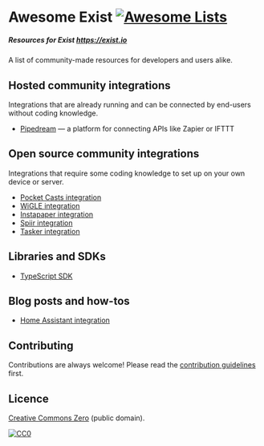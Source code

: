# Awesome Exist [![Awesome Lists](https://srv-cdn.himpfen.io/badges/awesome-lists/awesomelists-flat.svg)](https://github.com/awesomelistsio/awesome)
##### Resources for Exist https://exist.io

A list of community-made resources for developers and users alike.

## Hosted community integrations
Integrations that are already running and can be connected by end-users without coding knowledge.
- [Pipedream](https://pipedream.com/apps/exist) — a platform for connecting APIs like Zapier or IFTTT

## Open source community integrations
Integrations that require some coding knowledge to set up on your own device or server.
- [Pocket Casts integration](https://codeberg.org/da/exist.io-pocketcasts#readme)
- [WiGLE integration](https://codeberg.org/da/exist.io-wigle#readme)
- [Instapaper integration](https://codeberg.org/da/exist.io-instapaper/src/branch/main#readme)
- [Spiir integration](https://codeberg.org/da/exist.io-spiir#readme)
- [Tasker integration](https://taskernet.com/shares/?user=AS35m8n%2Blz7V5GivIAiZTHwPCWozuafQnBqauu1crKGLQK89d0yC6Jri8r6DObD9h2WWNva3&id=Project%3AExist+API)

## Libraries and SDKs
- [TypeScript SDK](https://github.com/leonschreiber96/exist-sdk-typescript)

## Blog posts and how-tos
- [Home Assistant integration](https://posts.oztamir.com/syncing-home-assistant-states-to-exist_io/)

## Contributing
Contributions are always welcome! Please read the [contribution guidelines](contributing.md) first.

## Licence
[Creative Commons Zero](LICENSE) (public domain).

[![CC0](https://licensebuttons.net/p/zero/1.0/88x31.png)](http://creativecommons.org/publicdomain/zero/1.0/)
